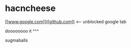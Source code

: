 # hacncheese

[[www.google.com]]([github.com]) <-- unblocked google tab

doooooooo it ^^^





































































































































sugmaballs
